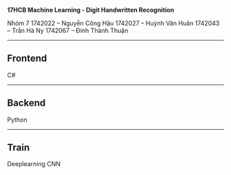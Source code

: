 **17HCB Machine Learning - Digit Handwritten Recognition**

Nhóm 7
1742022 – Nguyễn Công Hậu
1742027 – Huỳnh Văn Huân
1742043 – Trần Hà Ny
1742067 – Đinh Thành Thuận


---

## Frontend

C#

---

## Backend

Python

---

## Train
Deeplearning CNN

